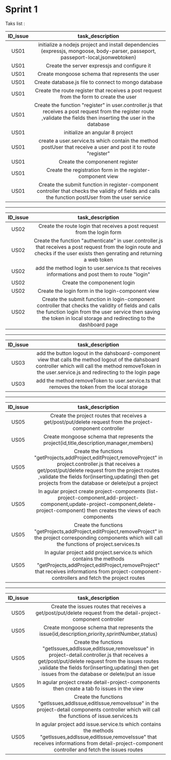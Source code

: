 # Sprint 1

Taks list :

| ID_issue | task_description |
| :-: | :-: |
| US01 | initialize a nodejs project and install dependencies (expressjs, mongoose, body-parser, passeport, passeport-local,jsonwebtoken)|
| US01 | Create the server expressjs and configure it |
| US01 | Create mongoose schema that represents the user  |
| US01 | Create database.js file to connect to mongo database  |
| US01 | Create the route register that receives a post request from the form to create the user |
| US01 | Create the function "register" in user.controller.js that receives a post request from the register route ,validate the fields then inserting the user in the database |
| US01 | initialize an angular 8 project |
| US01 | create a user.service.ts which contain the method postUser that receive a user and post it to route "register" |
| US01 | Create the componenent register |
| US01 | Create the registration form in the register-component view |
| US01 | Create the submit function in register-component controller that checks the validity of fields and calls the function postUser from the user service |

----------------------------------------------------------------------------------------------------------------------

| ID_issue | task_description |
| :-: | :-: |
| US02 | Create the route login that receives a post request from the login form |
| US02 | Create the function "authenticate" in user.controller.js that receives a post request from the login route and checks if the user exists then genrating and returning a web token |
| US02 | add the method login to user.service.ts that receives informations and post them to route "login" |
| US02 | Create the componenent login |
| US02 | Create the login form in the login-component view |
| US02 | Create the submit function in login-component controller that checks the validity of fields and calls the function login from the user service then saving the token in local storage and redirecting to the dashboard page |

----------------------------------------------------------------------------------------------------------------------

| ID_issue | task_description |
| :-: | :-: |
| US03 | add the button logout in the dahsboard-component view that calls the method logout of the dahsboard controller which will call the method removeToken in the user.service.js and redirecting to the login page |
| US03 | add the method removeToken to user.service.ts that removes the token from the local storage |

----------------------------------------------------------------------------------------------------------------------

| ID_issue | task_description |
| :-: | :-: |
| US05 | Create the project routes that receives a get/post/put/delete request from the project-component controller|
| US05 | Create mongoose schema that represents the project(id,title,description,manager,members) |
| US05 | Create the functions "getProjects,addProject,editProject,removeProject" in project.controller.js that receives a get/post/put/delete request from the project routes ,validate the fields for(inserting,updating) then get projects from the database or delete/put a project|
| US05 | In agular project create project-components (list-project-component,add-project-component,update-project-component,delete-project-component) then creates the views of each components
| US05 | Create the functions "getProjects,addProject,editProject,removeProject" in the project corresponding components which will call the functions of project.services.ts
| US05 | In agular project add project.service.ts which contains the methods "getProjects,addProject,editProject,removeProject" that receives informations from project-component-controllers and fetch the project routes |


----------------------------------------------------------------------------------------------------------------------

| ID_issue | task_description |
| :-: | :-: |
| US05 | Create the issues routes that receives a get/post/put/delete request from the detail-project-component controller|
| US05 | Create mongoose schema that represents the issue(id,description,priority,sprintNumber,status) |
| US05 | Create the functions "getIssues,addIssue,editIssue,removeIssue" in project-detail.controller.js that receives a get/post/put/delete request from the issues routes ,validate the fields for(inserting,updating) then get issues from the database or delete/put an issue|
| US05 | In agular project create detail-project-components then create a tab fo issues in the view
| US05 | Create the functions "getIssues,addIssue,editIssue,removeIssue" in the project-detail components controller which will call the functions of issue.services.ts
| US05 | In agular project add issue.service.ts which contains the methods "getIssues,addIssue,editIssue,removeIssue" that receives informations from detail-project-component controller and fetch the issues routes |





